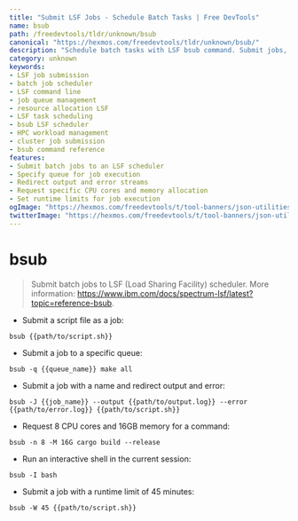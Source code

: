 ```yaml
---
title: "Submit LSF Jobs - Schedule Batch Tasks | Free DevTools"
name: bsub
path: /freedevtools/tldr/unknown/bsub
canonical: "https://hexmos.com/freedevtools/tldr/unknown/bsub/"
description: "Schedule batch tasks with LSF bsub command. Submit jobs, manage queues, and allocate resources effectively. Free online tool, no registration required."
category: unknown
keywords:
- LSF job submission
- batch job scheduler
- LSF command line
- job queue management
- resource allocation LSF
- LSF task scheduling
- bsub LSF scheduler
- HPC workload management
- cluster job submission
- bsub command reference
features:
- Submit batch jobs to an LSF scheduler
- Specify queue for job execution
- Redirect output and error streams
- Request specific CPU cores and memory allocation
- Set runtime limits for job execution
ogImage: "https://hexmos.com/freedevtools/t/tool-banners/json-utilities-banner.png"
twitterImage: "https://hexmos.com/freedevtools/t/tool-banners/json-utilities-banner.png"
---
```


# bsub

> Submit batch jobs to LSF (Load Sharing Facility) scheduler.
> More information: <https://www.ibm.com/docs/spectrum-lsf/latest?topic=reference-bsub>.

- Submit a script file as a job:

`bsub {{path/to/script.sh}}`

- Submit a job to a specific queue:

`bsub -q {{queue_name}} make all`

- Submit a job with a name and redirect output and error:

`bsub -J {{job_name}} --output {{path/to/output.log}} --error {{path/to/error.log}} {{path/to/script.sh}}`

- Request 8 CPU cores and 16GB memory for a command:

`bsub -n 8 -M 16G cargo build --release`

- Run an interactive shell in the current session:

`bsub -I bash`

- Submit a job with a runtime limit of 45 minutes:

`bsub -W 45 {{path/to/script.sh}}`
